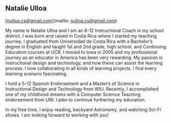 ## Natalie Ulloa[nulloa.cs@gmail.com](mailto: nulloa.cs@gmail.com)My name is Natalie Ulloa and I am an 8-12 Instructional Coach in my school district. I was born and raised in Costa Rica where I started my teaching journey. I graduated from Universidad de Costa Rica with a Bachelor’s degree in English and taught 1st and 2nd grade, high school, and Continuing Education courses at UCR. I moved to Iowa in 2005 and my professional journey as an educator in America has been very rewarding. My passion is instructional design and technology, and how these can assist the learning process. I love collaborating in all kinds of learning projects. I find every learning scenario fascinating.

I hold a 5-12 Spanish Endorsement and a Master’s of Science in Instructional Design and Technology from WIU. Recently, I accomplished one of my childhood dreams with a Computer Science Teaching endorsement from UNI. I plan to continue furthering my education.

In my free time, I enjoy reading, backyard Astronomy, and watching Sci-Fi shows. I am looking forward to working with you!